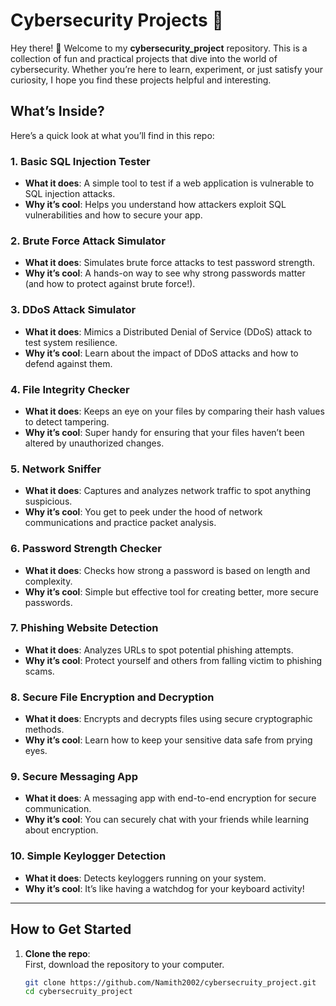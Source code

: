 # Cybersecurity Projects 🚀

Hey there! 👋 Welcome to my **cybersecurity_project** repository. This is a collection of fun and practical projects that dive into the world of cybersecurity. Whether you’re here to learn, experiment, or just satisfy your curiosity, I hope you find these projects helpful and interesting.

## What’s Inside? 

Here’s a quick look at what you’ll find in this repo:

### 1. **Basic SQL Injection Tester**
   - **What it does**: A simple tool to test if a web application is vulnerable to SQL injection attacks.
   - **Why it’s cool**: Helps you understand how attackers exploit SQL vulnerabilities and how to secure your app.

### 2. **Brute Force Attack Simulator**
   - **What it does**: Simulates brute force attacks to test password strength.
   - **Why it’s cool**: A hands-on way to see why strong passwords matter (and how to protect against brute force!).

### 3. **DDoS Attack Simulator**
   - **What it does**: Mimics a Distributed Denial of Service (DDoS) attack to test system resilience.
   - **Why it’s cool**: Learn about the impact of DDoS attacks and how to defend against them.

### 4. **File Integrity Checker**
   - **What it does**: Keeps an eye on your files by comparing their hash values to detect tampering.
   - **Why it’s cool**: Super handy for ensuring that your files haven’t been altered by unauthorized changes.

### 5. **Network Sniffer**
   - **What it does**: Captures and analyzes network traffic to spot anything suspicious.
   - **Why it’s cool**: You get to peek under the hood of network communications and practice packet analysis.

### 6. **Password Strength Checker**
   - **What it does**: Checks how strong a password is based on length and complexity.
   - **Why it’s cool**: Simple but effective tool for creating better, more secure passwords.

### 7. **Phishing Website Detection**
   - **What it does**: Analyzes URLs to spot potential phishing attempts.
   - **Why it’s cool**: Protect yourself and others from falling victim to phishing scams.

### 8. **Secure File Encryption and Decryption**
   - **What it does**: Encrypts and decrypts files using secure cryptographic methods.
   - **Why it’s cool**: Learn how to keep your sensitive data safe from prying eyes.

### 9. **Secure Messaging App**
   - **What it does**: A messaging app with end-to-end encryption for secure communication.
   - **Why it’s cool**: You can securely chat with your friends while learning about encryption.

### 10. **Simple Keylogger Detection**
   - **What it does**: Detects keyloggers running on your system.
   - **Why it’s cool**: It’s like having a watchdog for your keyboard activity!

---

## How to Get Started

1. **Clone the repo**:  
   First, download the repository to your computer.  
   ```bash
   git clone https://github.com/Namith2002/cybersecruity_project.git
   cd cybersecruity_project

